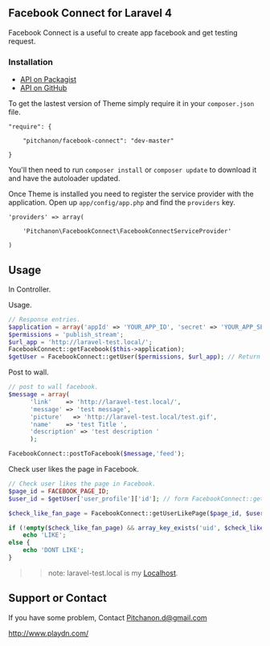 ## Facebook Connect for Laravel 4

Facebook Connect is a useful to create app facebook and get testing request.

### Installation

- [API on Packagist](https://packagist.org/packages/pitchanon/facebook-connect)
- [API on GitHub](https://github.com/Pitchanon/Laravel4-FacebookConnect)

To get the lastest version of Theme simply require it in your `composer.json` file.

~~~
"require": {

	"pitchanon/facebook-connect": "dev-master"

}
~~~

You'll then need to run `composer install` or `composer update` to download it and have the autoloader updated.

Once Theme is installed you need to register the service provider with the application. Open up `app/config/app.php` and find the `providers` key.

~~~
'providers' => array(

    'Pitchanon\FacebookConnect\FacebookConnectServiceProvider'

)
~~~

## Usage

In Controller.

Usage.

~~~php
// Response entries.
$application = array('appId' => 'YOUR_APP_ID', 'secret' => 'YOUR_APP_SECRET');
$permissions = 'publish_stream';
$url_app = 'http://laravel-test.local/';
FacebookConnect::getFacebook($this->application);
$getUser = FacebookConnect::getUser($permissions, $url_app); // Return facebook User data

~~~

Post to wall.

~~~php
// post to wall facebook.
$message = array(
      'link'    => 'http://laravel-test.local/',
      'message' => 'test message',
      'picture'   => 'http://laravel-test.local/test.gif',
      'name'    => 'test Title ',
      'description' => 'test description '
      );

FacebookConnect::postToFacebook($message,'feed');

~~~

Check user likes the page in Facebook.

~~~php
// Check user likes the page in Facebook.
$page_id = FACEBOOK_PAGE_ID;
$user_id = $getUser['user_profile']['id']; // form FacebookConnect::getUser();

$check_like_fan_page = FacebookConnect::getUserLikePage($page_id, $user_id);

if (!empty($check_like_fan_page) && array_key_exists('uid', $check_like_fan_page[0]) && $check_like_fan_page[0]['uid'] = $getUser['user_profile']['id']) {
    echo 'LIKE';
else {
    echo 'DONT LIKE';
}

~~~



>> note: laravel-test.local is my [Localhost](http://laravel-test.local/).

## Support or Contact

If you have some problem, Contact Pitchanon.d@gmail.com

<a href='http://www.playdn.com/'>http://www.playdn.com/</a>
